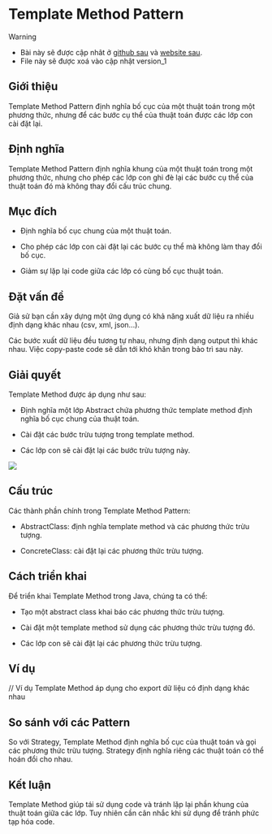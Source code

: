 # Template Method Pattern

> [!WARNING]
> * Bài này sẽ được cập nhât ở [github sau](https://github.com/nguyenphuc22/Design-Patterns/blob/main/Writerside/topics/Singleton.md) và [website sau](https://nguyenphuc22.github.io/Design-Patterns/singleton.html).
> * File này sẽ được xoá vào cập nhật version_1


## Giới thiệu

Template Method Pattern định nghĩa bố cục của một thuật toán trong một phương thức, nhưng để các bước cụ thể của thuật toán được các lớp con cài đặt lại.

## Định nghĩa

Template Method Pattern định nghĩa khung của một thuật toán trong một phương thức, nhưng cho phép các lớp con ghi đè lại các bước cụ thể của thuật toán đó mà không thay đổi cấu trúc chung.

## Mục đích

- Định nghĩa bố cục chung của một thuật toán.

- Cho phép các lớp con cài đặt lại các bước cụ thể mà không làm thay đổi bố cục.

- Giảm sự lặp lại code giữa các lớp có cùng bố cục thuật toán.

## Đặt vấn đề

Giả sử bạn cần xây dựng một ứng dụng có khả năng xuất dữ liệu ra nhiều định dạng khác nhau (csv, xml, json...).

Các bước xuất dữ liệu đều tương tự nhau, nhưng định dạng output thì khác nhau. Việc copy-paste code sẽ dẫn tới khó khăn trong bảo trì sau này.

## Giải quyết

Template Method được áp dụng như sau:

- Định nghĩa một lớp Abstract chứa phương thức template method định nghĩa bố cục chung của thuật toán.

- Cài đặt các bước trừu tượng trong template method.

- Các lớp con sẽ cài đặt lại các bước trừu tượng này.

![](https://refactoring.guru/images/patterns/diagrams/template-method/structure.png)

## Cấu trúc

Các thành phần chính trong Template Method Pattern:

- AbstractClass: định nghĩa template method và các phương thức trừu tượng.

- ConcreteClass: cài đặt lại các phương thức trừu tượng.

## Cách triển khai

Để triển khai Template Method trong Java, chúng ta có thể:

- Tạo một abstract class khai báo các phương thức trừu tượng.

- Cài đặt một template method sử dụng các phương thức trừu tượng đó.

- Các lớp con sẽ cài đặt lại các phương thức trừu tượng.

## Ví dụ

// Ví dụ Template Method áp dụng cho export dữ liệu có định dạng khác nhau

## So sánh với các Pattern

So với Strategy, Template Method định nghĩa bố cục của thuật toán và gọi các phương thức trừu tượng. Strategy định nghĩa riêng các thuật toán có thể hoán đổi cho nhau.

## Kết luận

Template Method giúp tái sử dụng code và tránh lặp lại phần khung của thuật toán giữa các lớp. Tuy nhiên cần cân nhắc khi sử dụng để tránh phức tạp hóa code.